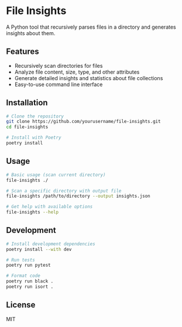 # File Insights

A Python tool that recursively parses files in a directory and generates insights about them.

## Features

- Recursively scan directories for files
- Analyze file content, size, type, and other attributes
- Generate detailed insights and statistics about file collections
- Easy-to-use command line interface

## Installation

```bash
# Clone the repository
git clone https://github.com/yourusername/file-insights.git
cd file-insights

# Install with Poetry
poetry install
```

## Usage

```bash
# Basic usage (scan current directory)
file-insights ./

# Scan a specific directory with output file
file-insights /path/to/directory --output insights.json

# Get help with available options
file-insights --help
```

## Development

```bash
# Install development dependencies
poetry install --with dev

# Run tests
poetry run pytest

# Format code
poetry run black .
poetry run isort .
```

## License

MIT 
